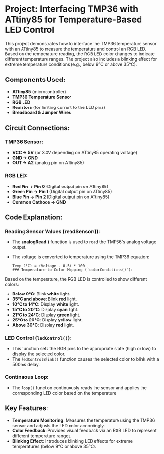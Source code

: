 # Project: Interfacing TMP36 with ATtiny85 for Temperature-Based LED Control

This project demonstrates how to interface the TMP36 temperature sensor with an ATtiny85 to measure the temperature and control an RGB LED. Based on the temperature reading, the RGB LED color changes to indicate different temperature ranges. The project also includes a blinking effect for extreme temperature conditions (e.g., below 9°C or above 35°C).

## Components Used:
- **ATtiny85** (microcontroller)
- **TMP36 Temperature Sensor**
- **RGB LED**
- **Resistors** (for limiting current to the LED pins)
- **Breadboard & Jumper Wires**

## Circuit Connections:
### TMP36 Sensor:
- **VCC → 5V** (or 3.3V depending on ATtiny85 operating voltage)
- **GND → GND**
- **OUT → A2** (analog pin on ATtiny85)

### RGB LED:
- **Red Pin → Pin 0** (Digital output pin on ATtiny85)
- **Green Pin → Pin 1** (Digital output pin on ATtiny85)
- **Blue Pin → Pin 2** (Digital output pin on ATtiny85)
- **Common Cathode → GND**

## Code Explanation:
### Reading Sensor Values (readSensor()):
- The **analogRead()** function is used to read the TMP36's analog voltage output.
- The voltage is converted to temperature using the TMP36 equation:

  ```plaintext
  Temp (°C) = (Voltage - 0.5) * 100
  ### Temperature-to-Color Mapping (`colorConditions()`):
Based on the temperature, the RGB LED is controlled to show different colors:

- **Below 9°C**: Blink **white** light.
- **35°C and above**: Blink **red** light.
- **10°C to 14°C**: Display **white** light.
- **15°C to 20°C**: Display **cyan** light.
- **21°C to 24°C**: Display **green** light.
- **25°C to 29°C**: Display **yellow** light.
- **Above 30°C**: Display **red** light.

### LED Control (`ledControl()`):
- This function sets the RGB pins to the appropriate state (high or low) to display the selected color.
- The `ledControlBlink()` function causes the selected color to blink with a 500ms delay.

### Continuous Loop:
- The `loop()` function continuously reads the sensor and applies the corresponding LED color based on the temperature.

## Key Features:
- **Temperature Monitoring**: Measures the temperature using the TMP36 sensor and adjusts the LED color accordingly.
- **Color Feedback**: Provides visual feedback via an RGB LED to represent different temperature ranges.
- **Blinking Effect**: Introduces blinking LED effects for extreme temperatures (below 9°C or above 35°C).

